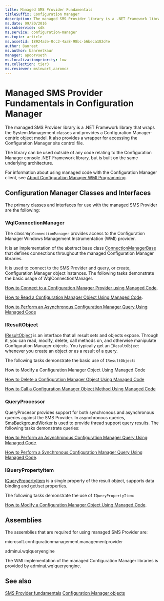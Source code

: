 ```yaml
---
title: Managed SMS Provider Fundamentals
titleSuffix: Configuration Manager
description: The managed SMS Provider library is a .NET Framework library that wraps the System.Management classes, provides a Configuration Manager-centric object model, and provides a wrapper for accessing the Configuration Manager site control file.
ms.date: 09/20/2016
ms.subservice: sdk
ms.service: configuration-manager
ms.topic: article
ms.assetid: 18924a3e-0cc3-4aa8-98bc-b6beca182d4e
author: Banreet
ms.author: banreetkaur
manager: apoorvseth
ms.localizationpriority: low
ms.collection: tier3
ms.reviewer: mstewart,aaroncz 
---
```

# Managed SMS Provider Fundamentals in Configuration Manager
The managed SMS Provider library is a .NET Framework library that wraps the System.Management classes and provides a Configuration Manager-centric object model. It also provides a wrapper for accessing the Configuration Manager site control file.  

 The library can be used outside of any code relating to the Configuration Manager console .NET Framework library, but is built on the same underlying architecture.  

 For information about using managed code with the Configuration Manager client, see [About Configuration Manager WMI Programming](../../../develop/core/clients/programming/about-configuration-manager-wmi-programming.md).  

## Configuration Manager Classes and Interfaces  
 The primary classes and interfaces for use with the managed SMS Provider are the following:  

### WqlConnectionManager  
 The class `WqlConnectionManager` provides access to the Configuration Manager Windows Management Instrumentation (WMI) provider.  

 It is an implementation of the abstract base class [ConnectionManagerBase](/previous-versions/system-center/developer/cc147366(v=msdn.10)) that defines connections throughout the managed Configuration Manager libraries.  

 It is used to connect to the SMS Provider and query, or create, Configuration Manager object instances. The following tasks demonstrate the basic usage of WqlConnectionManager.  

 [How to Connect to a Configuration Manager Provider using Managed Code](../../../develop/core/understand/how-to-connect-to-an-sms-provider-by-using-managed-code.md).  

 [How to Read a Configuration Manager Object Using Managed Code](../../../develop/core/understand/how-to-read-a-configuration-manager-object-by-using-managed-code.md).  

 [How to Perform an Asynchronous Configuration Manager Query Using  Managed Code](../../../develop/core/understand/how-to-perform-an-asynchronous-query-by-using-managed-code.md)  

### IResultObject  
 [IResultObject](/previous-versions/system-center/developer/cc147376(v=msdn.10)) is an interface that all result sets and objects expose. Through it, you can read, modify, delete, call methods on, and otherwise manipulate Configuration Manager objects. You typically get an `IResultObject` whenever you create an object or as a result of a query.  

 The following tasks demonstrate the basic use of `IResultObject`:  

 [How to Modify a Configuration Manager Object Using Managed Code](../../../develop/core/understand/how-to-modify-a-configuration-manager-object-by-using-managed-code.md)  

 [How to Delete a Configuration Manager Object Using Managed Code](../../../develop/core/understand/how-to-delete-a-configuration-manager-object-by-using-managed-code.md)  

 [How to Call a Configuration Manager Object Method Using Managed Code](../../../develop/core/understand/how-to-call-a-configuration-manager-object-class-method-by-using-managed-code.md)  

### QueryProcessor  
 QueryProcesor provides support for both synchronous and asynchronous queries against the SMS Provider. In asynchronous queries, [SmsBackgroundWorker](/previous-versions/system-center/developer/cc147429(v=msdn.10)) is used to provide thread support query results. The following tasks demonstrate queries:  

 [How to Perform an Asynchronous Configuration Manager Query Using Managed Code](../../../develop/core/understand/how-to-perform-an-asynchronous-query-by-using-managed-code.md).  

 [How to Perform a Synchronous Configuration Manager Query Using  Managed Code](../../../develop/core/understand/how-to-perform-a-synchronous-configuration-manager-query-by-using-managed-code.md).  

### IQueryPropertyItem  
 [IQueryPropertyItem](/previous-versions/system-center/developer/cc147375(v=msdn.10)) is a single property of the result object, supports data binding and get/set properties.  

 The following tasks demonstrate the use of `IQueryPropertyItem`:  

 [How to Modify a Configuration Manager Object Using Managed Code](../../../develop/core/understand/how-to-modify-a-configuration-manager-object-by-using-managed-code.md).  

## Assemblies  
 The assemblies that are required for using managed SMS Provider are:  

 microsoft.configurationmanagement.managementprovider  

 adminui.wqlqueryengine  

 The WMI implementation of the managed Configuration Manager libraries is provided by adminui.wqlqueryengine.  

## See also

 [SMS Provider fundamentals](sms-provider-fundamentals.md)
 [Configuration Manager objects](configuration-manager-objects-overview.md)
